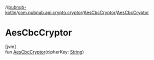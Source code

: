 //[pubnub-kotlin](../../../index.md)/[com.pubnub.api.crypto.cryptor](../index.md)/[AesCbcCryptor](index.md)/[AesCbcCryptor](-aes-cbc-cryptor.md)

# AesCbcCryptor

[jvm]\
fun [AesCbcCryptor](-aes-cbc-cryptor.md)(cipherKey: [String](https://kotlinlang.org/api/latest/jvm/stdlib/kotlin/-string/index.html))
